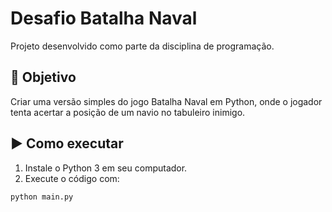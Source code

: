 # Desafio Batalha Naval

Projeto desenvolvido como parte da disciplina de programação.

## 🎯 Objetivo

Criar uma versão simples do jogo Batalha Naval em Python, onde o jogador tenta acertar a posição de um navio no tabuleiro inimigo.

## ▶️ Como executar

1. Instale o Python 3 em seu computador.
2. Execute o código com:

```bash
python main.py
